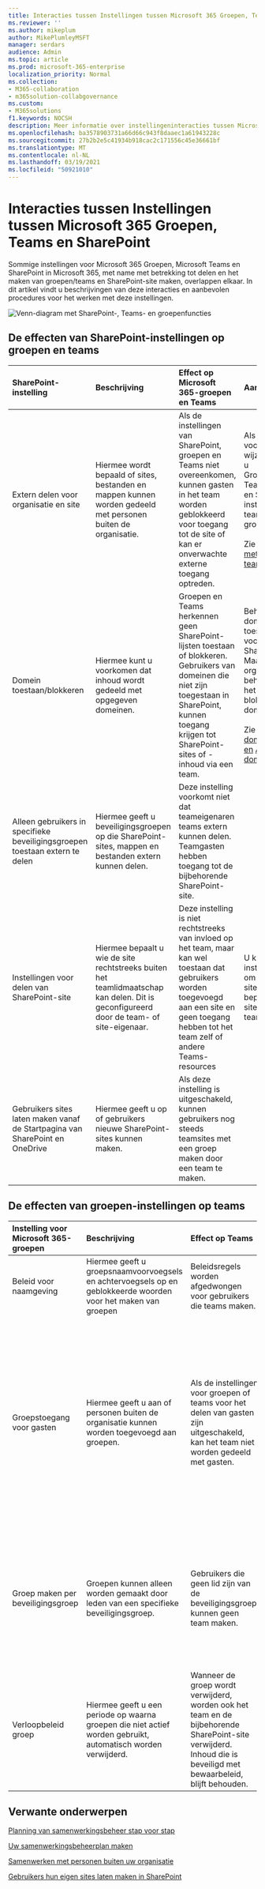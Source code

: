 ```yaml
---
title: Interacties tussen Instellingen tussen Microsoft 365 Groepen, Teams en SharePoint
ms.reviewer: ''
ms.author: mikeplum
author: MikePlumleyMSFT
manager: serdars
audience: Admin
ms.topic: article
ms.prod: microsoft-365-enterprise
localization_priority: Normal
ms.collection:
- M365-collaboration
- m365solution-collabgovernance
ms.custom:
- M365solutions
f1.keywords: NOCSH
description: Meer informatie over instellingeninteracties tussen Microsoft 365 Groepen, Teams en SharePoint
ms.openlocfilehash: ba3578903731a66d66c943f8daaec1a61943228c
ms.sourcegitcommit: 27b2b2e5c41934b918cac2c171556c45e36661bf
ms.translationtype: MT
ms.contentlocale: nl-NL
ms.lasthandoff: 03/19/2021
ms.locfileid: "50921010"
---
```

# <a name="settings-interactions-between-microsoft-365-groups-teams-and-sharepoint"></a>Interacties tussen Instellingen tussen Microsoft 365 Groepen, Teams en SharePoint

Sommige instellingen voor Microsoft 365 Groepen, Microsoft Teams en SharePoint in Microsoft 365, met name met betrekking tot delen en het maken van groepen/teams en SharePoint-site maken, overlappen elkaar. In dit artikel vindt u beschrijvingen van deze interacties en aanbevolen procedures voor het werken met deze instellingen.

![Venn-diagram met SharePoint-, Teams- en groepenfuncties](../media/teams-groups-sharepoint-venn.png)

## <a name="the-effects-of-sharepoint-settings-on-groups-and-teams"></a>De effecten van SharePoint-instellingen op groepen en teams

|SharePoint-instelling|Beschrijving|Effect op Microsoft 365-groepen en Teams|Aanbeveling|
|:-----------------|:----------|:---------------------------------------|:-------------|
|Extern delen voor organisatie en site|Hiermee wordt bepaald of sites, bestanden en mappen kunnen worden gedeeld met personen buiten de organisatie.|Als de instellingen van SharePoint, groepen en Teams niet overeenkomen, kunnen gasten in het team worden geblokkeerd voor toegang tot de site of kan er onverwachte externe toegang optreden.|Als u de instellingen voor delen wilt wijzigen, raadpleegt u Groepeninstellingen, Teams-instellingen en SharePoint-site-instellingen voor teamsites met groepsconnectie.<br><br> Zie [Samenwerken met gasten in een team](./collaborate-as-team.md)|
|Domein toestaan/blokkeren|Hiermee kunt u voorkomen dat inhoud wordt gedeeld met opgegeven domeinen.|Groepen en Teams herkennen geen SharePoint-lijsten toestaan of blokkeren. Gebruikers van domeinen die niet zijn toegestaan in SharePoint, kunnen toegang krijgen tot SharePoint-sites of -inhoud via een team.|Beheer lijsten met domein toestaan/blokkeren voor Azure AD en SharePoint samen. Maak een organisatiebreed beheerproces voor het toestaan en blokkeren van domeinen.<br><br>Zie [SharePoint-domeininstellingen en](/sharepoint/restricted-domains-sharing) [Azure AD-domeininstellingen](/azure/active-directory/b2b/allow-deny-list)|
|Alleen gebruikers in specifieke beveiligingsgroepen toestaan extern te delen|Hiermee geeft u beveiligingsgroepen op die SharePoint-sites, mappen en bestanden extern kunnen delen.|Deze instelling voorkomt niet dat teameigenaren teams extern kunnen delen. Teamgasten hebben toegang tot de bijbehorende SharePoint-site.||
|Instellingen voor delen van SharePoint-site|Hiermee bepaalt u wie de site rechtstreeks buiten het teamlidmaatschap kan delen. Dit is geconfigureerd door de team- of site-eigenaar.|Deze instelling is niet rechtstreeks van invloed op het team, maar kan wel toestaan dat gebruikers worden toegevoegd aan een site en geen toegang hebben tot het team zelf of andere Teams-resources|U kunt deze instelling gebruiken om het delen van de site rechtstreeks te beperken en sitetoegang via het team te beheren.|
|Gebruikers sites laten maken vanaf de Startpagina van SharePoint en OneDrive|Hiermee geeft u op of gebruikers nieuwe SharePoint-sites kunnen maken.|Als deze instelling is uitgeschakeld, kunnen gebruikers nog steeds teamsites met een groep maken door een team te maken.||

## <a name="the-effects-of-groups-settings-on-teams"></a>De effecten van groepen-instellingen op teams

|Instelling voor Microsoft 365-groepen|Beschrijving|Effect op Teams|Aanbeveling|
|:---------------------------|:----------|:--------------|:-------------|
|Beleid voor naamgeving|Hiermee geeft u groepsnaamvoorvoegsels en achtervoegsels op en geblokkeerde woorden voor het maken van groepen|Beleidsregels worden afgedwongen voor gebruikers die teams maken.||
|Groepstoegang voor gasten|Hiermee geeft u aan of personen buiten de organisatie kunnen worden toegevoegd aan groepen.|Als de instellingen voor groepen of teams voor het delen van gasten zijn uitgeschakeld, kan het team niet worden gedeeld met gasten.|Als u de instellingen voor het delen van gasten wilt wijzigen, controleert u de instellingen voor Teams, Groepen en de SharePoint-site die aan het team is gekoppeld.<br><br> Zie [Samenwerken met gasten in een team](./collaborate-as-team.md)|
|Groep maken per beveiligingsgroep|Groepen kunnen alleen worden gemaakt door leden van een specifieke beveiligingsgroep.|Gebruikers die geen lid zijn van de beveiligingsgroep, kunnen geen team maken.|Zorg ervoor dat uw proces voor het aanvragen van een groep instructies bevat voor het aanvragen van een team of een SharePoint-site.|
|Verloopbeleid groep|Hiermee geeft u een periode op waarna groepen die niet actief worden gebruikt, automatisch worden verwijderd.|Wanneer de groep wordt verwijderd, worden ook het team en de bijbehorende SharePoint-site verwijderd. Inhoud die is beveiligd met bewaarbeleid, blijft behouden.|Gebruik verloopbeleid om te voorkomen dat ongebruikte teams, groepen en sites worden overgeslagen.|

## <a name="related-topics"></a>Verwante onderwerpen

[Planning van samenwerkingsbeheer stap voor stap](collaboration-governance-overview.md#collaboration-governance-planning-step-by-step)

[Uw samenwerkingsbeheerplan maken](collaboration-governance-first.md)

[Samenwerken met personen buiten uw organisatie](./collaborate-with-people-outside-your-organization.md)

[Gebruikers hun eigen sites laten maken in SharePoint](/sharepoint/manage-site-creation)